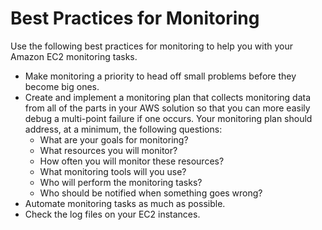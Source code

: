 # Best Practices for Monitoring<a name="monitoring_best_practices"></a>

Use the following best practices for monitoring to help you with your Amazon EC2 monitoring tasks\.
+ Make monitoring a priority to head off small problems before they become big ones\.
+ Create and implement a monitoring plan that collects monitoring data from all of the parts in your AWS solution so that you can more easily debug a multi\-point failure if one occurs\. Your monitoring plan should address, at a minimum, the following questions:
  + What are your goals for monitoring?
  + What resources you will monitor?
  + How often you will monitor these resources?
  + What monitoring tools will you use?
  + Who will perform the monitoring tasks?
  + Who should be notified when something goes wrong?
+ Automate monitoring tasks as much as possible\.
+ Check the log files on your EC2 instances\.